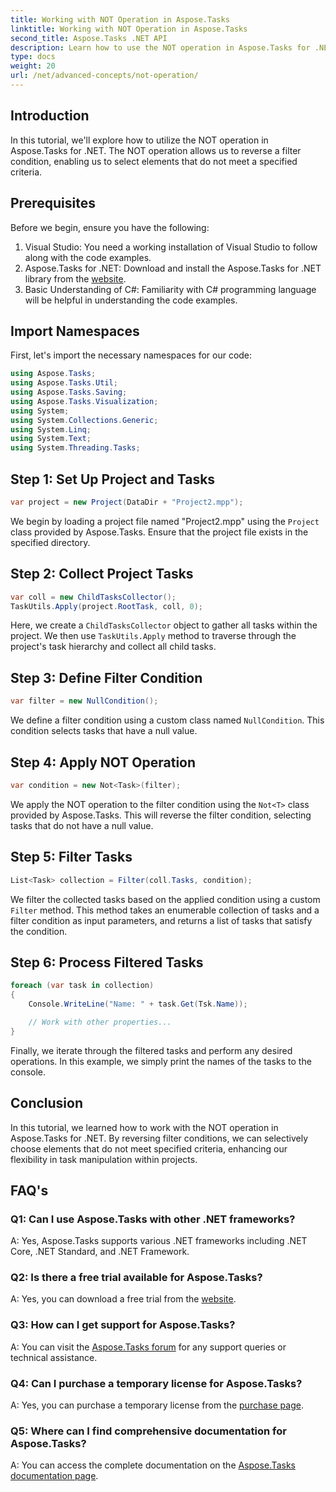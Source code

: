 ```yaml
---
title: Working with NOT Operation in Aspose.Tasks
linktitle: Working with NOT Operation in Aspose.Tasks
second_title: Aspose.Tasks .NET API
description: Learn how to use the NOT operation in Aspose.Tasks for .NET to filter tasks effectively. Enhance your project management capabilities now.
type: docs
weight: 20
url: /net/advanced-concepts/not-operation/
---
```

## Introduction

In this tutorial, we'll explore how to utilize the NOT operation in Aspose.Tasks for .NET. The NOT operation allows us to reverse a filter condition, enabling us to select elements that do not meet a specified criteria.

## Prerequisites

Before we begin, ensure you have the following:

1. Visual Studio: You need a working installation of Visual Studio to follow along with the code examples.
2. Aspose.Tasks for .NET: Download and install the Aspose.Tasks for .NET library from the [website](https://releases.aspose.com/tasks/net/).
3. Basic Understanding of C#: Familiarity with C# programming language will be helpful in understanding the code examples.

## Import Namespaces

First, let's import the necessary namespaces for our code:

```csharp
using Aspose.Tasks;
using Aspose.Tasks.Util;
using Aspose.Tasks.Saving;
using Aspose.Tasks.Visualization;
using System;
using System.Collections.Generic;
using System.Linq;
using System.Text;
using System.Threading.Tasks;
```

## Step 1: Set Up Project and Tasks

```csharp
var project = new Project(DataDir + "Project2.mpp");
```

We begin by loading a project file named "Project2.mpp" using the `Project` class provided by Aspose.Tasks. Ensure that the project file exists in the specified directory.

## Step 2: Collect Project Tasks

```csharp
var coll = new ChildTasksCollector();
TaskUtils.Apply(project.RootTask, coll, 0);
```

Here, we create a `ChildTasksCollector` object to gather all tasks within the project. We then use `TaskUtils.Apply` method to traverse through the project's task hierarchy and collect all child tasks.

## Step 3: Define Filter Condition

```csharp
var filter = new NullCondition();
```

We define a filter condition using a custom class named `NullCondition`. This condition selects tasks that have a null value.

## Step 4: Apply NOT Operation

```csharp
var condition = new Not<Task>(filter);
```

We apply the NOT operation to the filter condition using the `Not<T>` class provided by Aspose.Tasks. This will reverse the filter condition, selecting tasks that do not have a null value.

## Step 5: Filter Tasks

```csharp
List<Task> collection = Filter(coll.Tasks, condition);
```

We filter the collected tasks based on the applied condition using a custom `Filter` method. This method takes an enumerable collection of tasks and a filter condition as input parameters, and returns a list of tasks that satisfy the condition.

## Step 6: Process Filtered Tasks

```csharp
foreach (var task in collection)
{
    Console.WriteLine("Name: " + task.Get(Tsk.Name));

    // Work with other properties...
}
```

Finally, we iterate through the filtered tasks and perform any desired operations. In this example, we simply print the names of the tasks to the console.

## Conclusion

In this tutorial, we learned how to work with the NOT operation in Aspose.Tasks for .NET. By reversing filter conditions, we can selectively choose elements that do not meet specified criteria, enhancing our flexibility in task manipulation within projects.

## FAQ's

### Q1: Can I use Aspose.Tasks with other .NET frameworks?

A: Yes, Aspose.Tasks supports various .NET frameworks including .NET Core, .NET Standard, and .NET Framework.

### Q2: Is there a free trial available for Aspose.Tasks?

A: Yes, you can download a free trial from the [website](https://releases.aspose.com/).

### Q3: How can I get support for Aspose.Tasks?

A: You can visit the [Aspose.Tasks forum](https://forum.aspose.com/c/tasks/15) for any support queries or technical assistance.

### Q4: Can I purchase a temporary license for Aspose.Tasks?

A: Yes, you can purchase a temporary license from the [purchase page](https://purchase.aspose.com/temporary-license/).

### Q5: Where can I find comprehensive documentation for Aspose.Tasks?

A: You can access the complete documentation on the [Aspose.Tasks documentation page](https://reference.aspose.com/tasks/net/).
